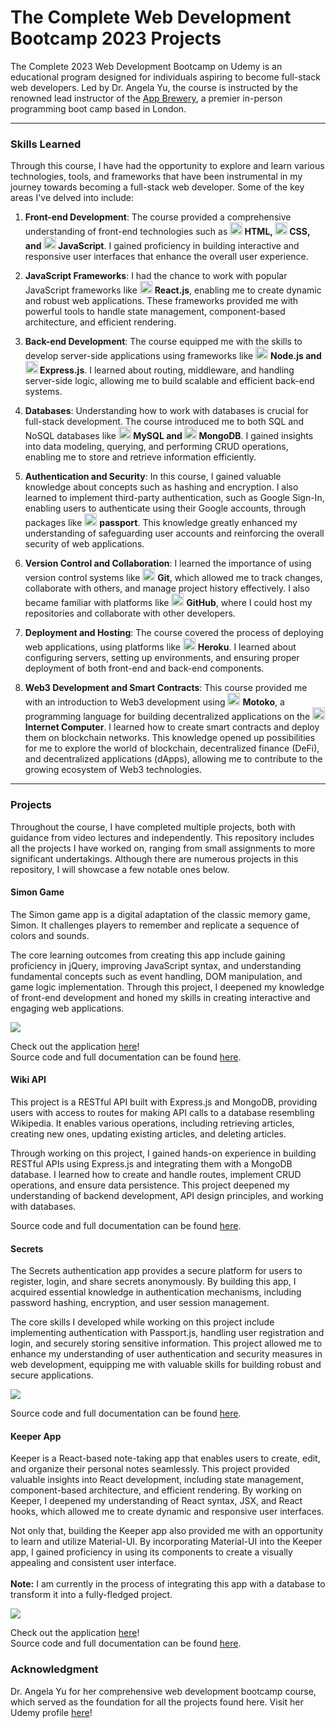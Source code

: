 # The Complete Web Development Bootcamp 2023 Projects

The Complete 2023 Web Development Bootcamp on Udemy is an educational program designed for individuals aspiring to become full-stack web developers. 
Led by Dr. Angela Yu, the course is instructed by the renowned lead instructor of the [App Brewery](https://appbrewery.com/), a premier in-person programming boot camp based in London.

---

### Skills Learned

Through this course, I have had the opportunity to explore and learn various technologies, tools, and frameworks that have been instrumental in my journey towards becoming a full-stack web developer. 
Some of the key areas I've delved into include:

1. **Front-end Development**: The course provided a comprehensive understanding of front-end technologies such as **<img height=20px src="https://user-images.githubusercontent.com/25181517/192158954-f88b5814-d510-4564-b285-dff7d6400dad.png"> HTML, <img height=20px src="https://user-images.githubusercontent.com/25181517/183898674-75a4a1b1-f960-4ea9-abcb-637170a00a75.png"> CSS, and <img height=20px src="https://user-images.githubusercontent.com/25181517/117447155-6a868a00-af3d-11eb-9cfe-245df15c9f3f.png"> JavaScript**. I gained proficiency in building interactive and responsive user interfaces that enhance the overall user experience.

2. **JavaScript Frameworks**: I had the chance to work with popular JavaScript frameworks like <img height=20px src="https://user-images.githubusercontent.com/25181517/183897015-94a058a6-b86e-4e42-a37f-bf92061753e5.png"> **React.js**, enabling me to create dynamic and robust web applications. These frameworks provided me with powerful tools to handle state management, component-based architecture, and efficient rendering.

3. **Back-end Development**: The course equipped me with the skills to develop server-side applications using frameworks like <img height=20px src="https://user-images.githubusercontent.com/25181517/183568594-85e280a7-0d7e-4d1a-9028-c8c2209e073c.png"> **Node.js and <img height=20px src="https://user-images.githubusercontent.com/25181517/183859966-a3462d8d-1bc7-4880-b353-e2cbed900ed6.png"> Express.js**. I learned about routing, middleware, and handling server-side logic, allowing me to build scalable and efficient back-end systems.

4. **Databases**: Understanding how to work with databases is crucial for full-stack development. The course introduced me to both SQL and NoSQL databases like **<img height=20px src="https://user-images.githubusercontent.com/25181517/183896128-ec99105a-ec1a-4d85-b08b-1aa1620b2046.png"> MySQL and <img height=20px src="https://user-images.githubusercontent.com/25181517/182884177-d48a8579-2cd0-447a-b9a6-ffc7cb02560e.png"> MongoDB**. I gained insights into data modeling, querying, and performing CRUD operations, enabling me to store and retrieve information efficiently.

5. **Authentication and Security**: In this course, I gained valuable knowledge about concepts such as hashing and encryption. 
I also learned to implement third-party authentication, such as Google Sign-In, enabling users to authenticate using their Google accounts, through packages like <img height=20px src="https://drive.google.com/uc?export=view&id=1chwCCIynsV5RBBqopV0dcCd5Hrr8OOdJ"> **passport**. This knowledge greatly enhanced my understanding of safeguarding user accounts and reinforcing the overall security of web applications.

6. **Version Control and Collaboration**: I learned the importance of using version control systems like <img height=20px src="https://user-images.githubusercontent.com/25181517/192108372-f71d70ac-7ae6-4c0d-8395-51d8870c2ef0.png"> **Git**, which allowed me to track changes, collaborate with others, and manage project history effectively. I also became familiar with platforms like <img height=20px src="https://user-images.githubusercontent.com/25181517/192108374-8da61ba1-99ec-41d7-80b8-fb2f7c0a4948.png"> **GitHub**, where I could host my repositories and collaborate with other developers.

7. **Deployment and Hosting**: The course covered the process of deploying web applications, using platforms like <img height=20px src="https://drive.google.com/uc?export=view&id=13bHHHELckI5LdLreUikZ6gwhSjvTD4n6"> **Heroku**. I learned about configuring servers, setting up environments, and ensuring proper deployment of both front-end and back-end components.

8. **Web3 Development and Smart Contracts**: This course provided me with an introduction to Web3 development using <img height=20px src="https://drive.google.com/uc?export=view&id=1-3nJm3VWq0r2_ao4Zsg2IpKORwpWUBZD"> **Motoko**, a programming language for building decentralized applications on the <img height=20px src="https://drive.google.com/uc?export=view&id=12c2q2w6-EXkcrNpPVeqzYX2kTT7wmslL"> **Internet Computer**. I learned how to create smart contracts and deploy them on blockchain networks. This knowledge opened up possibilities for me to explore the world of blockchain, decentralized finance (DeFi), and decentralized applications (dApps), allowing me to contribute to the growing ecosystem of Web3 technologies.

---

### Projects

Throughout the course, I have completed multiple projects, both with guidance from video lectures and independently. This repository includes all the projects I have worked on, ranging from small assignments to more significant undertakings. Although there are numerous projects in this repository, I will showcase a few notable ones below.

#### Simon Game
The Simon game app is a digital adaptation of the classic memory game, Simon. It challenges players to remember and replicate a sequence of colors and sounds.

The core learning outcomes from creating this app include gaining proficiency in jQuery, improving JavaScript syntax, and understanding fundamental concepts such as event handling, DOM manipulation, and game logic implementation. Through this project, I deepened my knowledge of front-end development and honed my skills in creating interactive and engaging web applications.

<img src="https://drive.google.com/uc?export=view&id=1N5UiPjnRrlImHtG1FwG2DKK02LUGYJXl">

Check out the application [here](https://tristantanjh.github.io/Simon-Game/)!    
Source code and full documentation can be found [here](https://github.com/tristantanjh/Simon-Game).   

#### Wiki API
This project is a RESTful API built with Express.js and MongoDB, providing users with access to routes for making API calls to a database resembling Wikipedia. It enables various operations, including retrieving articles, creating new ones, updating existing articles, and deleting articles.

Through working on this project, I gained hands-on experience in building RESTful APIs using Express.js and integrating them with a MongoDB database. I learned how to create and handle routes, implement CRUD operations, and ensure data persistence. This project deepened my understanding of backend development, API design principles, and working with databases.

Source code and full documentation can be found [here](https://github.com/tristantanjh/Wiki-API).   

#### Secrets
The Secrets authentication app provides a secure platform for users to register, login, and share secrets anonymously. By building this app, I acquired essential knowledge in authentication mechanisms, including password hashing, encryption, and user session management. 

The core skills I developed while working on this project include implementing authentication with Passport.js, handling user registration and login, and securely storing sensitive information. This project allowed me to enhance my understanding of user authentication and security measures in web development, equipping me with valuable skills for building robust and secure applications.

<img src="https://drive.google.com/uc?export=view&id=1OhzmiHvgR3tB1UPB-93vgZOijfllxHuq"> 

Source code and full documentation can be found [here](https://github.com/tristantanjh/Secrets).   

#### Keeper App
Keeper is a React-based note-taking app that enables users to create, edit, and organize their personal notes seamlessly. This project provided valuable insights into React development, including state management, component-based architecture, and efficient rendering. By working on Keeper, I deepened my understanding of React syntax, JSX, and React hooks, which allowed me to create dynamic and responsive user interfaces. 

Not only that, building the Keeper app also provided me with an opportunity to learn and utilize Material-UI. By incorporating Material-UI into the Keeper app, I gained proficiency in using its components to create a visually appealing and consistent user interface. <br /> <br />
**Note:** I am currently in the process of integrating this app with a database to transform it into a fully-fledged project.

<img src="https://drive.google.com/uc?export=view&id=1j4easVBbDG5uDlmGsnjhmamGv3z_kcz4"> 

Check out the application [here](https://tristantanjh.github.io/KeeperApp/)!    
Source code and full documentation can be found [here](https://github.com/tristantanjh/KeeperApp).   

### Acknowledgment
Dr. Angela Yu for her comprehensive web development bootcamp course, which served as the foundation for all the projects found here. Visit her Udemy profile [here](https://www.udemy.com/user/4b4368a3-b5c8-4529-aa65-2056ec31f37e/)!
